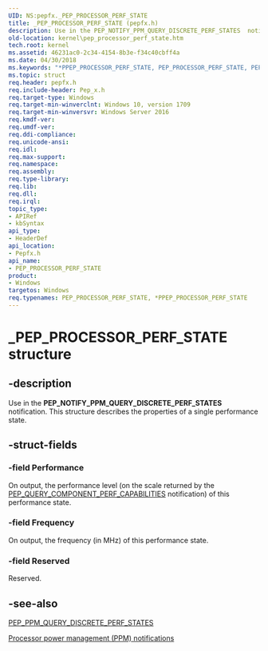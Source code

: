 ```yaml
---
UID: NS:pepfx._PEP_PROCESSOR_PERF_STATE
title: _PEP_PROCESSOR_PERF_STATE (pepfx.h)
description: Use in the PEP_NOTIFY_PPM_QUERY_DISCRETE_PERF_STATES  notification. This structure describes the properties of a single performance state.  .
old-location: kernel\pep_processor_perf_state.htm
tech.root: kernel
ms.assetid: 46231ac0-2c34-4154-8b3e-f34c40cbff4a
ms.date: 04/30/2018
ms.keywords: "*PPEP_PROCESSOR_PERF_STATE, PEP_PROCESSOR_PERF_STATE, PEP_PROCESSOR_PERF_STATE structure [Kernel-Mode Driver Architecture], _PEP_PROCESSOR_PERF_STATE, kernel.pep_processor_perf_state, pepfx/PEP_PROCESSOR_PERF_STATE"
ms.topic: struct
req.header: pepfx.h
req.include-header: Pep_x.h
req.target-type: Windows
req.target-min-winverclnt: Windows 10, version 1709
req.target-min-winversvr: Windows Server 2016
req.kmdf-ver: 
req.umdf-ver: 
req.ddi-compliance: 
req.unicode-ansi: 
req.idl: 
req.max-support: 
req.namespace: 
req.assembly: 
req.type-library: 
req.lib: 
req.dll: 
req.irql: 
topic_type:
- APIRef
- kbSyntax
api_type:
- HeaderDef
api_location:
- Pepfx.h
api_name:
- PEP_PROCESSOR_PERF_STATE
product:
- Windows
targetos: Windows
req.typenames: PEP_PROCESSOR_PERF_STATE, *PPEP_PROCESSOR_PERF_STATE
---
```


# _PEP_PROCESSOR_PERF_STATE structure


## -description


Use in the <b>PEP_NOTIFY_PPM_QUERY_DISCRETE_PERF_STATES</b>  notification. This structure describes the properties of a single performance state.  


## -struct-fields




### -field Performance

On output, the performance level (on the scale returned by the <a href="https://docs.microsoft.com/windows-hardware/drivers/ddi/content/pepfx/ns-pepfx-_pep_query_component_perf_capabilities">PEP_QUERY_COMPONENT_PERF_CAPABILITIES</a> notification) of this performance state.


### -field Frequency

On output, the frequency (in MHz) of this performance state. 


### -field Reserved

Reserved.


## -see-also




<a href="https://docs.microsoft.com/windows-hardware/drivers/ddi/content/pepfx/ns-pepfx-_pep_ppm_query_discrete_perf_states">PEP_PPM_QUERY_DISCRETE_PERF_STATES</a>



<a href="https://docs.microsoft.com/windows-hardware/drivers/ddi/content/index">Processor power management (PPM) notifications</a>
 

 

